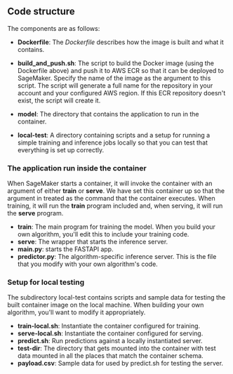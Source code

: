 ## Code structure

The components are as follows:

* __Dockerfile__: The _Dockerfile_ describes how the image is built and what it contains.

* __build\_and\_push.sh__: The script to build the Docker image (using the Dockerfile above) and push it to AWS ECR so that it can be deployed to SageMaker. Specify the name of the image as the argument to this script. The script will generate a full name for the repository in your account and your configured AWS region. If this ECR repository doesn't exist, the script will create it.

* __model__: The directory that contains the application to run in the container.

* __local-test__: A directory containing scripts and a setup for running a simple training and inference jobs locally so that you can test that everything is set up correctly.

### The application run inside the container

When SageMaker starts a container, it will invoke the container with an argument of either __train__ or __serve__. We have set this container up so that the argument in treated as the command that the container executes. When training, it will run the __train__ program included and, when serving, it will run the __serve__ program.

* __train__: The main program for training the model. When you build your own algorithm, you'll edit this to include your training code.
* __serve__: The wrapper that starts the inference server. 
* __main.py__: starts the FASTAPI app.
* __predictor.py__: The algorithm-specific inference server. This is the file that you modify with your own algorithm's code.

### Setup for local testing

The subdirectory local-test contains scripts and sample data for testing the built container image on the local machine. When building your own algorithm, you'll want to modify it appropriately.

* __train-local.sh__: Instantiate the container configured for training.
* __serve-local.sh__: Instantiate the container configured for serving.
* __predict.sh__: Run predictions against a locally instantiated server.
* __test-dir__: The directory that gets mounted into the container with test data mounted in all the places that match the container schema.
* __payload.csv__: Sample data for used by predict.sh for testing the server.